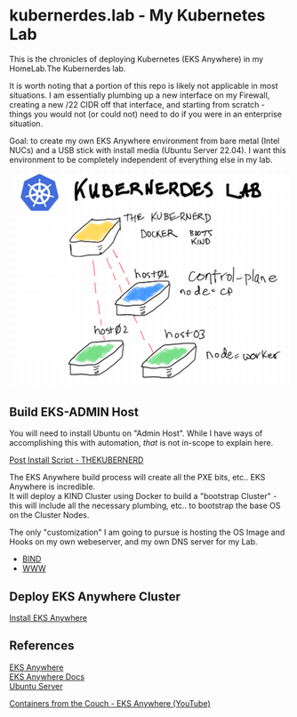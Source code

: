 # kubernerdes.lab - My Kubernetes Lab

This is the chronicles of deploying Kubernetes (EKS Anywhere) in my HomeLab.The Kubernerdes lab.

It is worth noting that a portion of this repo is likely not applicable in most situations.  I am essentially plumbing up a new interface on my Firewall, creating a new /22 CIDR off that interface, and starting from scratch - things you would not (or could not) need to do if you were in an enterprise situation.

Goal:  to create my own EKS Anywhere environment from bare metal (Intel NUCs) and a USB stick with install media (Ubuntu Server 22.04).  I want this environment to be completely independent of everything else in my lab. 

![Kubernerdes Lab](Images/KubernerdesLab.png)

## Build EKS-ADMIN Host
You will need to install Ubuntu on "Admin Host".  While I have ways of accomplishing this with automation, *that* is not in-scope to explain here.

[Post Install Script - THEKUBERNERD](Scripts/Post_Install_THEKUBERNERD.sh)

The EKS Anywhere build process will create all the PXE bits, etc..  EKS Anywhere is incredible.  
It will deploy a KIND Cluster using Docker to build a "bootstrap Cluster" - this will include all the necessary plumbing, etc.. to bootstrap the base OS on the Cluster Nodes.

The only "customization" I am going to pursue is hosting the OS Image and Hooks on my own webeserver, and my own DNS server for my Lab.    

* [BIND](Scripts/Install_BIND9.sh)
* [WWW](Scripts/Install_HTTP_Server.sh)

## Deploy EKS Anywhere Cluster
[Install EKS Anywhere](Scripts/Install_EKS_Anywhere.sh)

## References
[EKS Anywhere](https://anywhere.eks.amazonaws.com/)  
[EKS Anywhere Docs](https://anywhere.eks.amazonaws.com/docs/)  
[Ubuntu Server](https://ubuntu.com/download/server)  

[Containers from the Couch - EKS Anywhere (YouTube)](https://www.youtube.com/@ContainersfromtheCouch/search?query=eks%20anywhere)

